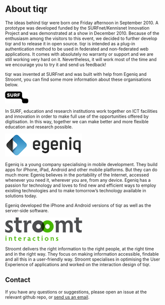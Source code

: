 # About tiqr

The ideas behind tiqr were born one Friday afternoon in September 2010. A prototype was developed funded by the SURFnet/Kennisnet Innovation Project and was demonstrated at a show in December 2010. Because of the enthusiasm among the visitors to this event, we decided to further develop tiqr and to release it in open source. tiqr is intended as a plug-in authentication method to be used in federated and non-federated web applications. It comes with absolutely no warranty or support and we are still working very hard on it. Nevertheless, it will work most of the time and we encourage you to try it and send us feedback!

tiqr was invented at SURFnet and was built with help from Egeniq and Stroomt, you can find some more information about these organisations below.

![SURF](./img/surf.png)

In SURF, education and research institutions work together on ICT facilities and innovation in order to make full use of the opportunities offered by digitisation. In this way, together we can make better and more flexible education and research possible.

![Egeniq](./img/egeniq.png)

Egeniq is a young company specialising in mobile development. They build apps for iPhone, iPad, Android and other mobile platforms. But they can do much more: Egeniq believes in the portability of the Internet, accessed whenever you need it, wherever you are, from any device. Egeniq has a passion for technology and loves to find new and efficient ways to employ existing technologies and to make tomorrow’s technology available in solutions today.

Egeniq developed the iPhone and Android versions of tiqr as well as the server-side software.

![Stroomt](./img/stroomt.png)

Stroomt delivers the right information to the right people, at the right time and in the right way. They focus on making information accessible, findable and all this in a user-friendly way. Stroomt specialises in optimising the User Experience of applications and worked on the interaction design of tiqr.

## Contact
If you have any questions or suggestions, please open an issue at the relevant github repo, or [send us an email](mailto:tiqr@surfnet.nl).
